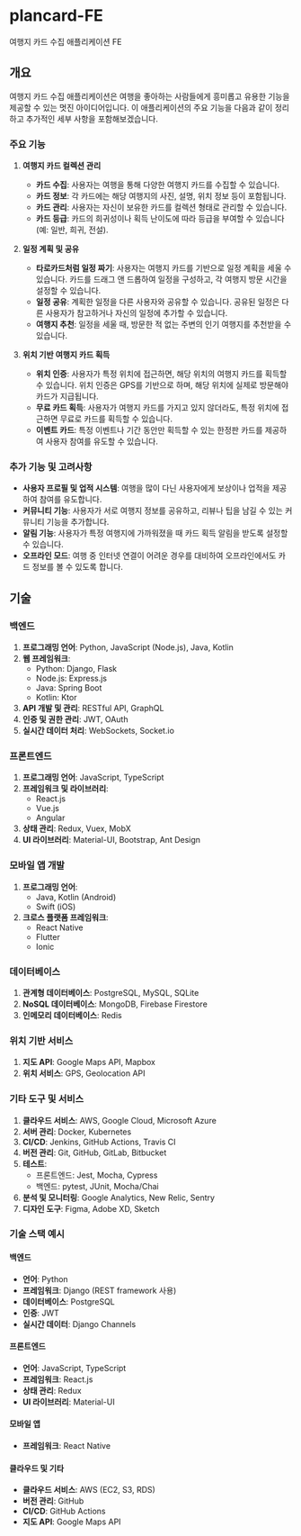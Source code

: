 # plancard-FE
여행지 카드 수집 애플리케이션 FE

## 개요
여행지 카드 수집 애플리케이션은 여행을 좋아하는 사람들에게 흥미롭고 유용한 기능을 제공할 수 있는 멋진 아이디어입니다. 이 애플리케이션의 주요 기능을 다음과 같이 정리하고 추가적인 세부 사항을 포함해보겠습니다.

### 주요 기능

1. **여행지 카드 컬렉션 관리**
    - **카드 수집**: 사용자는 여행을 통해 다양한 여행지 카드를 수집할 수 있습니다.
    - **카드 정보**: 각 카드에는 해당 여행지의 사진, 설명, 위치 정보 등이 포함됩니다.
    - **카드 관리**: 사용자는 자신이 보유한 카드를 컬렉션 형태로 관리할 수 있습니다.
    - **카드 등급**: 카드의 희귀성이나 획득 난이도에 따라 등급을 부여할 수 있습니다 (예: 일반, 희귀, 전설).

2. **일정 계획 및 공유**
    - **타로카드처럼 일정 짜기**: 사용자는 여행지 카드를 기반으로 일정 계획을 세울 수 있습니다. 카드를 드래그 앤 드롭하여 일정을 구성하고, 각 여행지 방문 시간을 설정할 수 있습니다.
    - **일정 공유**: 계획한 일정을 다른 사용자와 공유할 수 있습니다. 공유된 일정은 다른 사용자가 참고하거나 자신의 일정에 추가할 수 있습니다.
    - **여행지 추천**: 일정을 세울 때, 방문한 적 없는 주변의 인기 여행지를 추천받을 수 있습니다.

3. **위치 기반 여행지 카드 획득**
    - **위치 인증**: 사용자가 특정 위치에 접근하면, 해당 위치의 여행지 카드를 획득할 수 있습니다. 위치 인증은 GPS를 기반으로 하며, 해당 위치에 실제로 방문해야 카드가 지급됩니다.
    - **무료 카드 획득**: 사용자가 여행지 카드를 가지고 있지 않더라도, 특정 위치에 접근하면 무료로 카드를 획득할 수 있습니다.
    - **이벤트 카드**: 특정 이벤트나 기간 동안만 획득할 수 있는 한정판 카드를 제공하여 사용자 참여를 유도할 수 있습니다.

### 추가 기능 및 고려사항

- **사용자 프로필 및 업적 시스템**: 여행을 많이 다닌 사용자에게 보상이나 업적을 제공하여 참여를 유도합니다.
- **커뮤니티 기능**: 사용자가 서로 여행지 정보를 공유하고, 리뷰나 팁을 남길 수 있는 커뮤니티 기능을 추가합니다.
- **알림 기능**: 사용자가 특정 여행지에 가까워졌을 때 카드 획득 알림을 받도록 설정할 수 있습니다.
- **오프라인 모드**: 여행 중 인터넷 연결이 어려운 경우를 대비하여 오프라인에서도 카드 정보를 볼 수 있도록 합니다.

## 기술

### 백엔드

1. **프로그래밍 언어**: Python, JavaScript (Node.js), Java, Kotlin
2. **웹 프레임워크**: 
    - Python: Django, Flask
    - Node.js: Express.js
    - Java: Spring Boot
    - Kotlin: Ktor
3. **API 개발 및 관리**: RESTful API, GraphQL
4. **인증 및 권한 관리**: JWT, OAuth
5. **실시간 데이터 처리**: WebSockets, Socket.io

### 프론트엔드

1. **프로그래밍 언어**: JavaScript, TypeScript
2. **프레임워크 및 라이브러리**:
    - React.js
    - Vue.js
    - Angular
3. **상태 관리**: Redux, Vuex, MobX
4. **UI 라이브러리**: Material-UI, Bootstrap, Ant Design

### 모바일 앱 개발

1. **프로그래밍 언어**:
    - Java, Kotlin (Android)
    - Swift (iOS)
2. **크로스 플랫폼 프레임워크**:
    - React Native
    - Flutter
    - Ionic

### 데이터베이스

1. **관계형 데이터베이스**: PostgreSQL, MySQL, SQLite
2. **NoSQL 데이터베이스**: MongoDB, Firebase Firestore
3. **인메모리 데이터베이스**: Redis

### 위치 기반 서비스

1. **지도 API**: Google Maps API, Mapbox
2. **위치 서비스**: GPS, Geolocation API

### 기타 도구 및 서비스

1. **클라우드 서비스**: AWS, Google Cloud, Microsoft Azure
2. **서버 관리**: Docker, Kubernetes
3. **CI/CD**: Jenkins, GitHub Actions, Travis CI
4. **버전 관리**: Git, GitHub, GitLab, Bitbucket
5. **테스트**:
    - 프론트엔드: Jest, Mocha, Cypress
    - 백엔드: pytest, JUnit, Mocha/Chai
6. **분석 및 모니터링**: Google Analytics, New Relic, Sentry
7. **디자인 도구**: Figma, Adobe XD, Sketch

### 기술 스택 예시

#### 백엔드
- **언어**: Python
- **프레임워크**: Django (REST framework 사용)
- **데이터베이스**: PostgreSQL
- **인증**: JWT
- **실시간 데이터**: Django Channels

#### 프론트엔드
- **언어**: JavaScript, TypeScript
- **프레임워크**: React.js
- **상태 관리**: Redux
- **UI 라이브러리**: Material-UI

#### 모바일 앱
- **프레임워크**: React Native

#### 클라우드 및 기타
- **클라우드 서비스**: AWS (EC2, S3, RDS)
- **버전 관리**: GitHub
- **CI/CD**: GitHub Actions
- **지도 API**: Google Maps API

